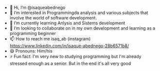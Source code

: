 - 👋 Hi, I’m @isaqueabednego
- 👀 I’m interested in Programmingda analysis and various subjects that involve the world of software development.
- 🌱 I’m currently learning Anlysis and Sistems development 
- 💞️ I’m looking to collaborate on in my own development and learning as a programming beginner
- 📫 How to reach me isaq_ab (instagram) https://www.linkedin.com/in/isaque-abednego-28b6571b8/ 
- 😄 Pronouns: Him/his
- ⚡ Fun fact: I'm very new to studying programming but I'm already stressed enough as a senior. But in the end it's all very good

<!---
isaqueabednego/isaqueabednego is a ✨ special ✨ repository because its `README.md` (this file) appears on your GitHub profile.
You can click the Preview link to take a look at your changes.
--->
